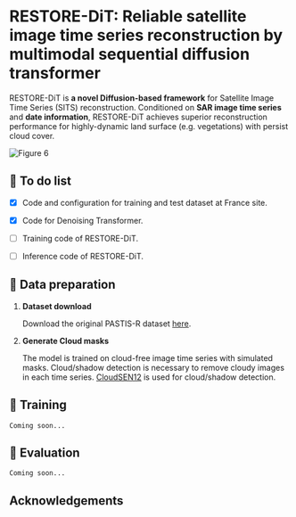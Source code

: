 # RESTORE-DiT: Reliable satellite image time series reconstruction by multimodal sequential diffusion transformer

RESTORE-DiT is **a novel Diffusion-based framework** for Satellite Image Time Series (SITS) reconstruction. Conditioned on **SAR image time series** and **date information**, RESTORE-DiT achieves superior reconstruction performance for highly-dynamic land surface (e.g. vegetations) with persist cloud cover.

![Figure 6](https://github.com/user-attachments/assets/7a4e4363-8f6b-44e2-b8f7-0e8f129d4736)



## :speech_balloon: To do list
- [x] Code and configuration for training and test dataset at France site.
- [x] Code for Denoising Transformer.
- [ ] Training code of RESTORE-DiT.
- [ ] Inference code of RESTORE-DiT.



## :speech_balloon: Data preparation

1. **Dataset download**

    Download the original PASTIS-R dataset [here](https://zenodo.org/records/5735646).

2. **Generate Cloud masks**

   The model is trained on cloud-free image time series with simulated masks. Cloud/shadow detection is necessary to remove cloudy images in each time series. [CloudSEN12](https://github.com/cloudsen12) is used for cloud/shadow detection.

## :speech_balloon: Training

    Coming soon...

## :speech_balloon: Evaluation

    Coming soon...
    
## Acknowledgements
